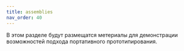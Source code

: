 ```yaml
---
title: assemblies
nav_order: 40
---
```


В этом разделе будут размещатся метериалы для демонстрации возможностей подхода портативного прототипирования.


